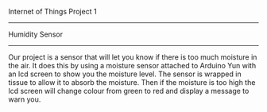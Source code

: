 Internet of Things Project 1
***
Humidity Sensor
***
Our project is a sensor that will let you know if there is too much moisture in the air. It does this by using a moisture sensor attached to Arduino Yun with an lcd screen to show you the moisture level. 
The sensor is wrapped in tissue to allow it to absorb the moisture. Then if the moisture is too high the lcd screen will change colour from green to red and display a message to warn you.
